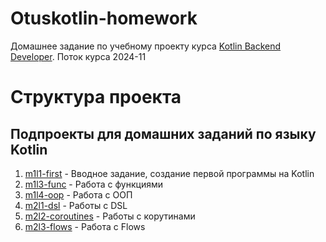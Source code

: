 # Otuskotlin-homework

Домашнее задание по учебному проекту курса
[Kotlin Backend Developer](https://otus.ru/lessons/kotlin/).
Поток курса 2024-11

# Структура проекта

## Подпроекты для домашних заданий по языку Kotlin

1. [m1l1-first](lessons/m1l1-first) - Вводное задание, создание первой программы на Kotlin
2. [m1l3-func](lessons/m1l3-func) - Работа с функциями
3. [m1l4-oop](lessons/m1l4-oop) - Работа с ООП
4. [m2l1-dsl](lessons/m2l1-dsl) - Работы с DSL
5. [m2l2-coroutines](lessons/m2l2-coroutines) - Работы с корутинами
6. [m2l3-flows](lessons/m2l3-flows) - Работа с Flows